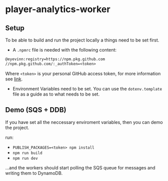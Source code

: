 # player-analytics-worker


## Setup

To be able to build and run the project locally a things need to be set first.

 - A `.npmrc` file is needed with the following content:

``` txt
@eyevinn:registry=https://npm.pkg.github.com
//npm.pkg.github.com/:_authToken=<token>
```

Where `<token>` is your personal GitHub access token, for more information see [link](https://docs.github.com/en/packages/working-with-a-github-packages-registry/working-with-the-npm-registry#authenticating-with-a-personal-access-token).


- Environment Variables need to be set. You can use the `dotenv.template` file as a guide as to what needs to be set.

## Demo (SQS + DDB)

If you have set all the neccessary enviroment variables, then you can demo the project.

run:
- `PUBLISH_PACKAGES=<token> npm install`
- `npm run build`
- `npm run dev`

...and the workers should start polling the SQS queue for messages and writing them to DynamoDB. 
